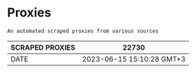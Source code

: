 # Proxies
    An automated scraped proxies from various sources

| SCRAPED PROXIES | 22730            |
|-----------------|---------------------------|
| DATE            | 2023-06-15 15:10:28 GMT+3          |